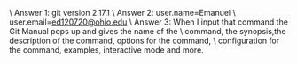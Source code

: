 \\ Answer 1: git version 2.17.1 
\\ Answer 2: user.name=Emanuel
\\ user.email=ed120720@ohio.edu
\\ Answer 3: When I input that command the Git Manual pops up and gives the name of the 
\\ command, the synopsis,the description of the command, options for the command, 
\\ configuration for the command, examples, interactive mode and more.

